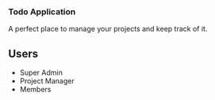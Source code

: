 ### Todo Application

A perfect place to manage your projects and keep track of it. 

## Users
- Super Admin
- Project Manager
- Members
